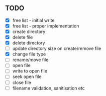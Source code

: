 ## TODO

  - [x] free list - initial write
  - [x] free list - proper implementation
  - [x] create directory
  - [x] delete file
  - [x] delete directory
  - [ ] update directory size on create/remove file
  - [x] change file type
  - [ ] rename/move file
  - [ ] open file
  - [ ] write to open file
  - [ ] seek open file
  - [ ] close file
  - [ ] filename validation, sanitisation etc
